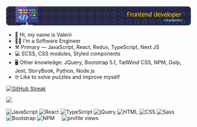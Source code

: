 ![Header](./header.png)


- 👋 Hi, my name is Valerii
- 👨‍💻 I’m a Software Engineer
- ⚒ Primary — JavaScript, React, Redux, TypeScript, Next JS
- 💻 SCSS, CSS modules, Styled components
- 🖥 Other knowledge: JQuery, Bootstrap 5.1, TailWind CSS, NPM, Gulp, Jest, StoryBook, Python, Node.js 
- 🤓 Like to solve puzzles and improve myself


[![GitHub Streak](http://github-readme-streak-stats.herokuapp.com?user=valerii-frontend&card_width=500&theme=shades-of-purple&background=90%2C2D2B55%2C643783&card_width=832&border_radius=0&hide_border=true)](https://git.io/streak-stats)

<img width='832' src="https://wakatime.com/share/@610f1e99-b8bc-4bd0-beb6-4fcdd31c3b0b/bdf12e46-9532-48db-ad80-0b57cb388035.svg"/>


![JavaScript](https://img.shields.io/badge/-JavaScript-333?logo=javascript&logoColor=yellow&style=flat-square)
![React](https://img.shields.io/badge/-React-61DAFB?logo=react&logoColor=black&style=flat-square)
![TypeScript](https://img.shields.io/badge/-TypeScript-007ACC?logo=typescript&logoColor=white&style=flat-square)
![jQuery](https://img.shields.io/badge/-jQuery-0769AD?logo=jquery&logoColor=white&style=flat-square)
![HTML](https://img.shields.io/badge/-HTML-E34F26?logo=html5&logoColor=white&style=flat-square)
![CSS](https://img.shields.io/badge/-CSS-1572B6?logo=css3&logoColor=white&style=flat-square)
![Sass](https://img.shields.io/badge/-Sass-CC6699?logo=sass&logoColor=white&style=flat-square)
![Bootstrap](https://img.shields.io/badge/-Bootstrap-563D7C?logo=bootstrap&logoColor=white&style=flat-square)
![NPM](https://img.shields.io/badge/-NPM-CB3837?logo=npm&logoColor=white&style=flat-square)&nbsp;&nbsp;&nbsp;&nbsp; ![profile views](https://komarev.com/ghpvc/?username=valerii-frontend&color=643783&style=flat-square)


